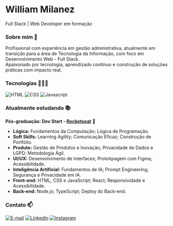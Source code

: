 # William Milanez
Full Stack | Web Developer em formação

### Sobre mim 👋
Profissional com experiência em gestão administrativa, atualmente em transição para a área de Tecnologia da Informação, com foco em Desenvolvimento Web - Full Stack.  
Apaixonado por tecnologia, aprendizado contínuo e construção de soluções práticas com impacto real.

### Tecnologias 👨🏻‍💻
![HTML](https://img.shields.io/badge/-HTML-E34F26?style=flat&logo=html5&logoColor=white)
![CSS](https://img.shields.io/badge/-CSS-1572B6?style=flat&logo=css3&logoColor=white)
![Javascript](https://img.shields.io/badge/-Javascript-F7DF1E?style=flat&logo=javascript&logoColor=black)

### Atualmente estudando 📚
**Pós-graduação: Dev Start - [Rocketseat](https://www.rocketseat.com.br)** 🚀  
- **Lógica:** Fundamentos da Computação; Lógica de Programação.  
- **Soft Skills:** Learning Agility; Comunicação Eficaz; Construção de Portfólio.  
- **Produto:** Gestão de Produtos e Inovação; Privacidade de Dados e LGPD; Metodologia Ágil.  
- **UI/UX:** Desenvolvimento de Interfaces; Prototipagem com Figma; Acessibilidade.  
- **Inteligência Artificial:** Fundamentos de IA; Prompt Engineering; Segurança e Privacidade em IA.  
- **Front-end:** HTML, CSS e JavaScript; React; Responsividade e Acessibilidade.  
- **Back-end:** Node.js; TypeScript; Deploy do Back-end.

### Contato 📫 
[![E-mail](https://img.shields.io/badge/-E--mail-0078D4?style=flat&logo=microsoft-outlook&logoColor=white)](mailto:william.milanez@outlook.com)
[![LinkedIn](https://img.shields.io/badge/-LinkedIn-0077B5?style=flat&logo=linkedin&logoColor=white)](https://www.linkedin.com/in/williammilanez/)
[![Instagram](https://img.shields.io/badge/-Instagram-E1306C?style=flat&logo=instagram&logoColor=white)](https://www.instagram.com/williammilanez/)
